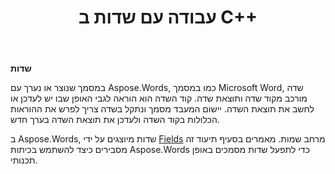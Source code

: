 ﻿---
title: עבודה עם שדות ב C++
second_title: Aspose.Words עבור C++
articleTitle: עבודה עם שדות
linktitle: עבודה עם שדות
description: "מבוא לתכונת שדה ב Aspose.Words עבור C++."
type: docs
weight: 370
url: /he/cpp/working-with-fields/
timestamp: 2024-01-30-16-22-34
---

**שדות**

במסמך שנוצר או נערך עם Aspose.Words, כמו במסמך Microsoft Word, שדה מורכב מקוד שדה ותוצאת שדה. קוד השדה הוא הוראה לגבי האופן שבו יש לעדכן או לחשב את תוצאת השדה. יישום המעבד מסמך ונתקל בשדה צריך לפרש את ההוראות הכלולות בקוד השדה ולעדכן את תוצאת השדה בערך חדש.

ב Aspose.Words, שדות מיוצגים על ידי [Fields](https://reference.aspose.com/words/cpp/aspose.words.fields/) מרחב שמות. מאמרים בסעיף תיעוד זה מסבירים כיצד להשתמש בכיתות Aspose.Words כדי לתפעל שדות מסמכים באופן תכנותי.
